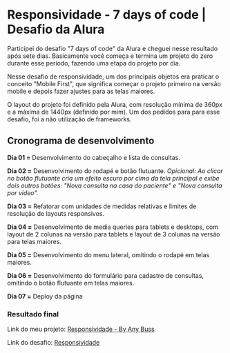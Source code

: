 # Responsividade - 7 days of code | Desafio da Alura

Participei do desafio "7 days of code" da Alura e cheguei nesse resultado após sete dias. 
Basicamente você começa e termina um projeto do zero durante esse período, fazendo uma etapa do projeto por dia.

Nesse desafio de responsividade, um dos principais objetos era praticar o conceito "Mobile First", que significa começar o projeto primeiro na versão mobile e depois fazer ajustes para as telas maiores. 

O layout do projeto foi definido pela Alura, com resolução mínima de 360px e a máxima de 1440px (definido por mim).
Um dos pedidos para para esse desafio, foi a não utilização de frameworks.

## Cronograma de desenvolvimento

**Dia 01 =** Desenvolvimento do cabeçalho e lista de consultas.  

**Dia 02 =** Desenvolvimento do rodapé e botão flutuante. 
_Opicional: Ao clicar no botão flutuante cria um efeito escuro por cima da tela principal e exibe dois outros botões: "Nova consulta na casa do paciente" e "Nova consulta por vídeo"._  

**Dia 03 =** Refatorar com unidades de medidas relativas e limites de resolução de layouts responsivos.  

**Dia 04 =** Desenvolvimento de media queries para tablets e desktops, com layout de 2 colunas na versão para tablets e layout de 3 colunas na versão para telas maiores. 

**Dia 05 =** Desenvolvimento do menu lateral, omitindo o rodapé em telas maiores.

**Dia 06 =** Desenvolvimento do formulário para cadastro de consultas, omitindo o botão flutuante em telas maiores.  

**Dia 07 =** Deploy da página

### Resultado final

Link do meu projeto: <a href="https://aluramed.anybuss.com/">Responsividade - By Any Buss</a>

Link do desafio: <a href="https://7daysofcode.io/matricula/responsividade">Responsividade</a>
